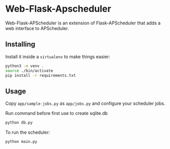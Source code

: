 # Web-Flask-Apscheduler

Web-Flask-APScheduler is an extension of Flask-APScheduler that adds a web interface to APScheduler.

## Installing

Install it inside a `virtualenv` to make things easier:

```bash
python3 -m venv .
source ./bin/activate
pip install -r requirements.txt
```
## Usage

Copy `app/sample-jobs.py` as `app/jobs.py` and configure your scheduler jobs.

Run command before first use to create sqlite.db

```bash
python db.py
```

To run the scheduler:

```bash
python main.py
```

